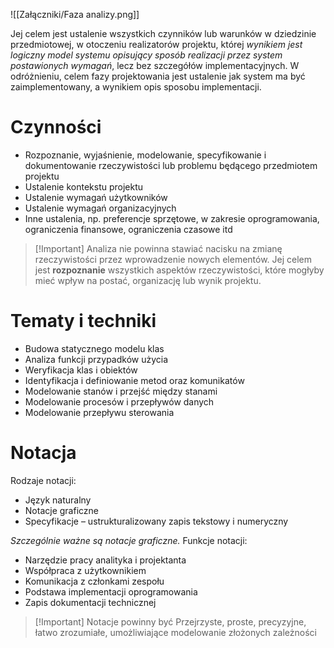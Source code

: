 ![[Załączniki/Faza analizy.png]]

Jej celem jest ustalenie wszystkich czynników lub warunków w dziedzinie przedmiotowej, w otoczeniu realizatorów projektu, której *wynikiem jest logiczny model systemu opisujący sposób realizacji przez system postawionych wymagań*, lecz bez szczegółów implementacyjnych. W odróżnieniu, celem fazy projektowania jest ustalenie jak system ma być zaimplementowany, a wynikiem opis sposobu implementacji.

# Czynności
- Rozpoznanie, wyjaśnienie, modelowanie, specyfikowanie i dokumentowanie rzeczywistości lub problemu będącego przedmiotem projektu
- Ustalenie kontekstu projektu
- Ustalenie wymagań użytkowników
- Ustalenie wymagań organizacyjnych
- Inne ustalenia, np. preferencje sprzętowe, w zakresie oprogramowania, ograniczenia finansowe, ograniczenia czasowe itd

>[!Important] Analiza nie powinna stawiać nacisku na zmianę rzeczywistości przez wprowadzenie nowych elementów. Jej celem jest **rozpoznanie** wszystkich aspektów rzeczywistości, które mogłyby mieć wpływ na postać, organizację lub wynik projektu.

# Tematy i techniki
- Budowa statycznego modelu klas
- Analiza funkcji przypadków użycia
- Weryfikacja klas i obiektów
- Identyfikacja i definiowanie metod oraz komunikatów
- Modelowanie stanów i przejść między stanami
- Modelowanie procesów i przepływów danych
- Modelowanie przepływu sterowania

# Notacja
Rodzaje notacji:
- Język naturalny
- Notacje graficzne
- Specyfikacje – ustrukturalizowany zapis tekstowy i numeryczny

*Szczególnie ważne są notacje graficzne.*
Funkcje notacji:
- Narzędzie pracy analityka i projektanta
- Współpraca z użytkownikiem
- Komunikacja z członkami zespołu
- Podstawa implementacji oprogramowania
- Zapis dokumentacji technicznej

>[!Important] Notacje powinny być
> Przejrzyste, proste, precyzyjne, łatwo zrozumiałe, umożliwiające modelowanie złożonych zależności
